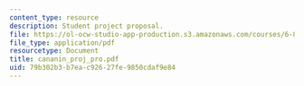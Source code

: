 ```yaml
---
content_type: resource
description: Student project proposal.
file: https://ol-ocw-studio-app-production.s3.amazonaws.com/courses/6-895-theory-of-parallel-systems-sma-5509-fall-2003/79b302b3b7eac92627fe9850cdaf9e84_cananin_proj_pro.pdf
file_type: application/pdf
resourcetype: Document
title: cananin_proj_pro.pdf
uid: 79b302b3-b7ea-c926-27fe-9850cdaf9e84
---
```

